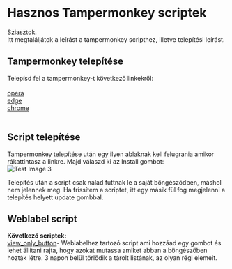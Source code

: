 # Hasznos Tampermonkey scriptek

Sziasztok. <br />
Itt megtaláljátok a leírást a tampermonkey scripthez, illetve telepítési leírást.

## Tampermonkey telepítése

Telepísd fel a tampermonkey-t következő linkekről:<br /><br />
 [opera](/https://addons.opera.com/en/extensions/details/tampermonkey-beta/) <br />
 [edge](https://microsoftedge.microsoft.com/addons/detail/tampermonkey/iikmkjmpaadaobahmlepeloendndfphd?hl=hu) <br />
 [chrome](https://chrome.google.com/webstore/detail/tampermonkey/dhdgffkkebhmkfjojejmpbldmpobfkfo) <br />
 <br />

## Script telepítése
Tampermonkey telepítése után egy ilyen ablaknak kell felugrania amikor rákattintasz a linkre. Majd válaszd ki az Install gombot:<br />
![Test Image 3](https://i.imgur.com/PQpteeE.png)<br />

Telepítés után a script csak nálad futtnak le a saját böngésződben, máshol nem jelennek meg.
Ha frissítem a scriptet, itt egy másik fül fog megjelenni a telepítés helyett update gombbal.

## Weblabel script
<strong>Következő scriptek: </strong><br />
[view_only_button](https://github.com/Mlaszlo95/weblabel_plugin/blob/main/viewCreatedByMe.user.js)- Weblabelhez tartozó script ami hozzáad egy gombot és lehet állítani rajta, hogy azokat mutassa amiket abban a böngészőben hozták létre. 3 napon belül törlődik a tárolt listának, az olyan régi elemeit. 
